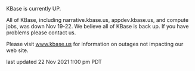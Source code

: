 KBase is currently UP.

All of KBase, including narrative.kbase.us, appdev.kbase.us, and compute jobs, was down Nov 19-22.  We believe all of KBase is back up.  If you have problems please contact us.

Please visit <a href="https://www.kbase.us">www.kbase.us</a> for information on outages not impacting our web site.

last updated 22 Nov 2021 1:00 pm PDT
